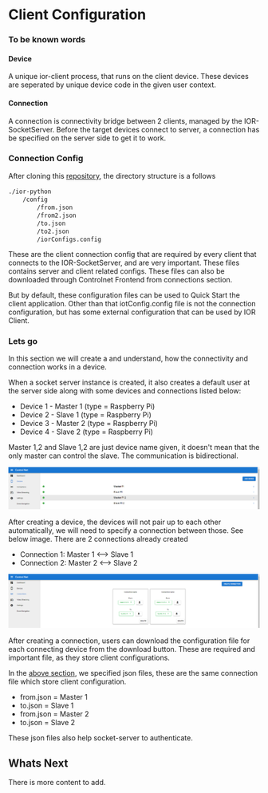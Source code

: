 # Client Configuration

### To be known words

#### Device
 A unique ior-client process, that runs on the client device. These devices are seperated by unique device code in the given user context.

#### Connection
 A connection is connectivity bridge between 2 clients, managed by the IOR-SocketServer. Before the target devices connect to server, a connection has be specified on the server side to get it to work.


### Connection Config

After cloning this [repository](https://github.com/mayank31313/ior-python), the directory structure is a follows

    ./ior-python
        /config
            /from.json
            /from2.json
            /to.json
            /to2.json
            /iorConfigs.config

These are the client connection config that are required by every client that connects to the IOR-SocketServer, and are very important. These files contains server and client related configs. These files can also be downloaded through Controlnet Frontend from connections section.

But by default, these configuration files can be used to Quick Start the client application. Other than that iotConfig.config file is not the connection configuration, but has some external configuration that can be used by IOR Client.

### Lets go

In this section we will create a and understand, how the connectivity and connection works in a device.

When a socket server instance is created, it also creates a default user at the server side along with some devices and connections listed below:

* Device 1 - Master 1 (type = Raspberry Pi)
* Device 2 - Slave 1 (type = Raspberry Pi)
* Device 3 - Master 2 (type = Raspberry Pi)
* Device 4 - Slave 2 (type = Raspberry Pi)

Master 1,2 and Slave 1,2 are just device name given, it doesn't mean that the only master can control the slave. The communication is bidirectional.

![Device](../img/devices.png)

After creating a device, the devices will not pair up to each other automatically, we will need to specify a connection between those. See below image. There are 2 connections already created

* Connection 1: Master 1 <--> Slave 1
* Connection 2: Master 2 <--> Slave 2

![Connections](../img/connections.png)

After creating a connection, users can download the configuration file for each connecting device from the download button. These are required and important file, as they store client configurations.

In the [above section](#connection-config), we specified json files, these are the same connection file which store client configuration.

* from.json = Master 1
* to.json = Slave 1
* from.json = Master 2
* to.json = Slave 2

These json files also help socket-server to authenticate. 

## Whats Next

There is more content to add.